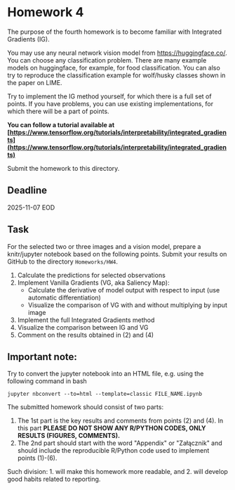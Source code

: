 # Homework 4

The purpose of the fourth homework is to become familiar with Integrated Gradients (IG). 

You may use any neural network vision model from https://huggingface.co/. 
You can choose any classification problem. 
There are many example models on huggingface, for example, for food classification.
You can also try to reproduce the classification example for wolf/husky classes shown in the paper on LIME.

Try to implement the IG method yourself, for which there is a full set of points. If you have problems, you can use existing implementations, for which there will be a part of points.

**You can follow a tutorial available at [https://www.tensorflow.org/tutorials/interpretability/integrated_gradients](https://www.tensorflow.org/tutorials/interpretability/integrated_gradients)**

Submit the homework to this directory.

## Deadline 

2025-11-07 EOD

## Task

For the selected two or three images and a vision model, prepare a knitr/jupyter notebook based on the following points.
Submit your results on GitHub to the directory `Homeworks/HW4`.

1. Calculate the predictions for selected observations
2. Implement Vanilla Gradients (VG, aka Saliency Map):
    - Calculate the derivative of model output with respect to input (use automatic differentiation)
    - Visualize the comparison of VG with and without multiplying by input image
3. Implement the full Integrated Gradients method
4. Visualize the comparison between IG and VG
5. Comment on the results obtained in (2) and (4)


## **Important note:**

Try to convert the jupyter notebook into an HTML file, e.g. using the following command in bash

```
jupyter nbconvert --to=html --template=classic FILE_NAME.ipynb
```

The submitted homework should consist of two parts:

1. The 1st part is the key results and comments from points (2) and (4). In this part **PLEASE DO NOT SHOW ANY R/PYTHON CODES, ONLY RESULTS (FIGURES, COMMENTS).**
2. The 2nd part should start with the word "Appendix" or "Załącznik" and should include the reproducible R/Python code used to implement points (1)-(6).

Such division: 1. will make this homework more readable, and 2. will develop good habits related to reporting.


